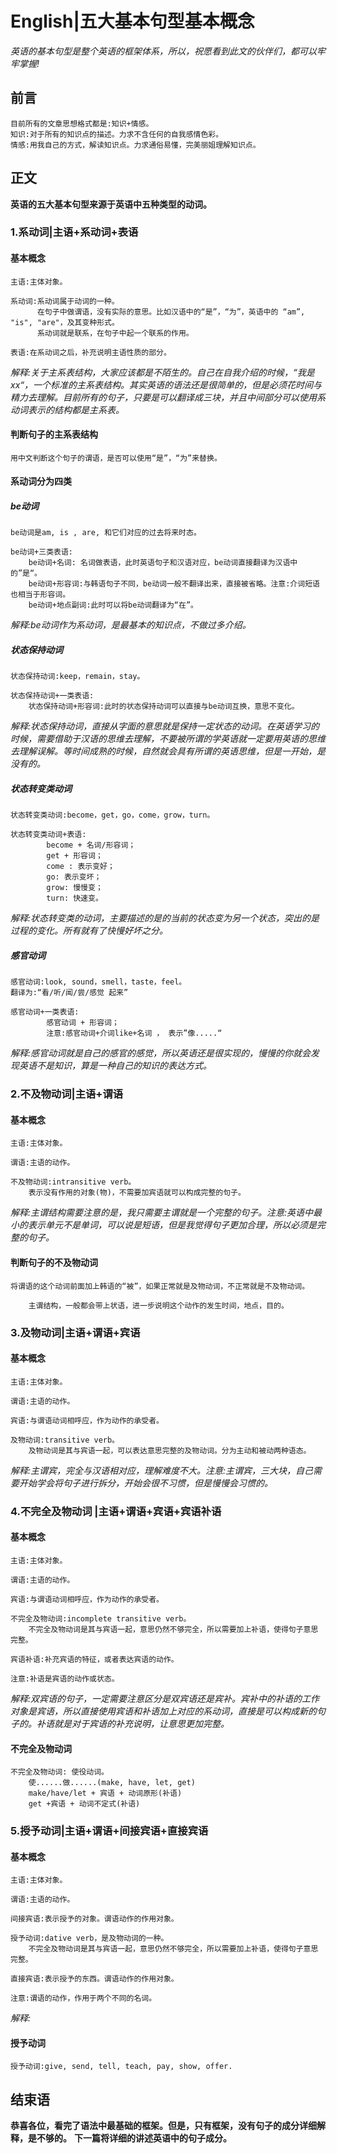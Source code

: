 # English|五大基本句型基本概念
*英语的基本句型是整个英语的框架体系，所以，祝愿看到此文的伙伴们，都可以牢牢掌握!*

## 前言
    目前所有的文章思想格式都是:知识+情感。
    知识:对于所有的知识点的描述。力求不含任何的自我感情色彩。
    情感:用我自己的方式，解读知识点。力求通俗易懂，完美丽姐理解知识点。

## 正文
**英语的五大基本句型来源于英语中五种类型的动词。**

### 1.系动词|主语+系动词+表语
#### 基本概念

    主语:主体对象。

    系动词:系动词属于动词的一种。
          在句子中做谓语，没有实际的意思。比如汉语中的“是”，“为”，英语中的 “am”, "is", "are"，及其变种形式。
          系动词就是联系，在句子中起一个联系的作用。
                
    表语:在系动词之后，补充说明主语性质的部分。

*解释:关于主系表结构，大家应该都是不陌生的。自己在自我介绍的时候，“我是xx“，一个标准的主系表结构。其实英语的语法还是很简单的，但是必须花时间与精力去理解。目前所有的句子，只要是可以翻译成三块，并且中间部分可以使用系动词表示的结构都是主系表。*

#### 判断句子的主系表结构
    用中文判断这个句子的谓语，是否可以使用“是”，“为”来替换。

#### 系动词分为四类

##### be动词
    be动词是am, is , are, 和它们对应的过去将来时态。

    be动词+三类表语:
        be动词+名词: 名词做表语，此时英语句子和汉语对应，be动词直接翻译为汉语中的”是“。
        be动词+形容词:与韩语句子不同，be动词一般不翻译出来，直接被省略。注意:介词短语也相当于形容词。
        be动词+地点副词:此时可以将be动词翻译为“在”。
*解释:be动词作为系动词，是最基本的知识点，不做过多介绍。*

##### 状态保持动词
    状态保持动词:keep，remain，stay。

    状态保持动词+一类表语:
        状态保持动词+形容词:此时的状态保持动词可以直接与be动词互换，意思不变化。
*解释:状态保持动词，直接从字面的意思就是保持一定状态的动词。在英语学习的时候，需要借助于汉语的思维去理解，不要被所谓的学英语就一定要用英语的思维去理解误解。等时间成熟的时候，自然就会具有所谓的英语思维，但是一开始，是没有的。*

##### 状态转变类动词
    状态转变类动词:become，get，go，come，grow，turn。

    状态转变类动词+表语:
            become + 名词/形容词；
            get + 形容词；
            come : 表示变好；
            go: 表示变坏；
            grow: 慢慢变；
            turn: 快速变。

*解释:状态转变类的动词，主要描述的是的当前的状态变为另一个状态，突出的是过程的变化。所有就有了快慢好坏之分。*

##### 感官动词
    感官动词:look, sound，smell，taste，feel。
    翻译为:“看/听/闻/尝/感觉 起来”

    感官动词+一类表语:
            感官动词 + 形容词；
            注意:感官动词+介词like+名词 ， 表示”像.....“

*解释:感官动词就是自己的感官的感觉，所以英语还是很实现的，慢慢的你就会发现英语不是知识，算是一种自己的知识的表达方式。*

### 2.不及物动词|主语+谓语

#### 基本概念

    主语:主体对象。

    谓语:主语的动作。

    不及物动词:intransitive verb。
        表示没有作用的对象(物)，不需要加宾语就可以构成完整的句子。

*解释:主谓结构需要注意的是，我只需要主谓就是一个完整的句子。注意:英语中最小的表示单元不是单词，可以说是短语，但是我觉得句子更加合理，所以必须是完整的句子。*
        
#### 判断句子的不及物动词
    将谓语的这个动词前面加上韩语的“被”，如果正常就是及物动词，不正常就是不及物动词。

        主谓结构，一般都会带上状语，进一步说明这个动作的发生时间，地点，目的。
    


### 3.及物动词|主语+谓语+宾语

#### 基本概念

    主语:主体对象。

    谓语:主语的动作。

    宾语:与谓语动词相呼应，作为动作的承受者。

    及物动词:transitive verb。
        及物动词是其与宾语一起，可以表达意思完整的及物动词。分为主动和被动两种语态。
        
*解释:主谓宾，完全与汉语相对应，理解难度不大。注意:主谓宾，三大块，自己需要开始学会将句子进行拆分，开始会很不习惯，但是慢慢会习惯的。*

### 4.不完全及物动词 |主语+谓语+宾语+宾语补语

#### 基本概念

    主语:主体对象。

    谓语:主语的动作。

    宾语:与谓语动词相呼应，作为动作的承受者。

    不完全及物动词:incomplete transitive verb。
        不完全及物动词是其与宾语一起，意思仍然不够完全，所以需要加上补语，使得句子意思完整。

    宾语补语:补充宾语的特征，或者表达宾语的动作。

    注意:补语是宾语的动作或状态。

*解释:双宾语的句子，一定需要注意区分是双宾语还是宾补。宾补中的补语的工作对象是宾语，所以直接使用宾语和补语加上对应的系动词，直接是可以构成新的句子的。补语就是对于宾语的补充说明，让意思更加完整。*
    
#### 不完全及物动词
    不完全及物动词: 使役动词。
        使......做......(make, have, let, get)
        make/have/let + 宾语 + 动词原形(补语)
        get +宾语 + 动词不定式(补语)


### 5.授予动词|主语+谓语+间接宾语+直接宾语

#### 基本概念

    主语:主体对象。

    谓语:主语的动作。

    间接宾语:表示授予的对象。谓语动作的作用对象。

    授予动词:dative verb，是及物动词的一种。
        不完全及物动词是其与宾语一起，意思仍然不够完全，所以需要加上补语，使得句子意思完整。

    直接宾语:表示授予的东西。谓语动作的作用对象。

    注意:谓语的动作，作用于两个不同的名词。

*解释:*

#### 授予动词
    授予动词:give, send, tell, teach, pay, show, offer.


## 结束语
 **恭喜各位，看完了语法中最基础的框架。但是，只有框架，没有句子的成分详细解释，是不够的。**
**下一篇将详细的讲述英语中的句子成分。**







